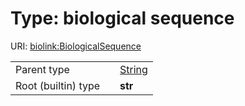 
# Type: biological sequence




URI: [biolink:BiologicalSequence](https://w3id.org/biolink/vocab/BiologicalSequence)

|  |  |  |
| --- | --- | --- |
| Parent type | | [String](type/String.md) |
| Root (builtin) type | | **str** |
